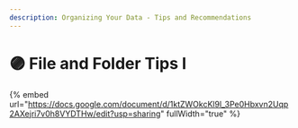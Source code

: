 ```yaml
---
description: Organizing Your Data - Tips and Recommendations
---
```


# 🟣 File and Folder Tips I



{% embed url="https://docs.google.com/document/d/1ktZWOkcKl9l_3Pe0Hbxvn2Uqp2AXejri7v0h8VYDTHw/edit?usp=sharing" fullWidth="true" %}
